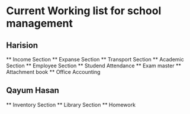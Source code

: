 # Current Working list for school management
## Harision
** Income Section
** Expanse Section
** Transport Section
** Academic Section
** Employee Section
** Studend Attendance
** Exam master
** Attachment book
** Office Accounting

## Qayum Hasan
** Inventory Section
** Library Section
** Homework
